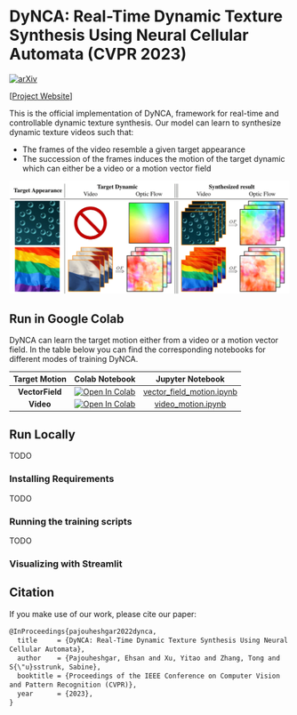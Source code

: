 # DyNCA: Real-Time Dynamic Texture Synthesis Using Neural Cellular Automata (CVPR 2023)

[![arXiv](https://img.shields.io/badge/arXiv-2108.00946-b31b1b.svg)](https://arxiv.org/abs/2211.11417)

[[Project Website](https://dynca.github.io/)]

This is the official implementation of DyNCA, framework for real-time and controllable dynamic texture synthesis. Our
model can learn to synthesize dynamic texture videos such that:

* The frames of the video resemble a given target appearance
* The succession of the frames induces the motion of the target dynamic which can either be a video or a motion vector
  field

![](data/repo_images/teaser.png)

[comment]: <> (Starting from a seed state, DyNCA iteratively updates it, generating an image sequence. We extract images from this)

[comment]: <> (sequence and compare them with an appearance target as well as a motion target to obtain the DyNCA training objectives.)

[comment]: <> (After training, DyNCA can adapt to seeds of different height and width, and synthesize videos with arbitrary length.)

[comment]: <> (Sequentially applying DyNCA updates on the seed synthesizes dynamic texture videos in real-time.)

## Run in Google Colab

DyNCA can learn the target motion either from a video or a motion vector field. In the table below you can find the
corresponding notebooks for different modes of training DyNCA.

| **Target Motion** | **Colab Notebook** | **Jupyter Notebook** |
|:-----------------:|:------------------:|:--------------------:|
| **VectorField** | [![Open In Colab](https://colab.research.google.com/assets/colab-badge.svg)](https://colab.research.google.com/github/IVRL/DyNCA/blob/main/notebooks/vector_field_motion_colab.ipynb) | [vector_field_motion.ipynb](notebooks/vector_field_motion.ipynb) |
|  **Video** | [![Open In Colab](https://colab.research.google.com/assets/colab-badge.svg)](https://colab.research.google.com/github/IVRL/DyNCA/blob/main/notebooks/video_motion_colab.ipynb)                   |           [video_motion.ipynb](notebooks/video_motion.ipynb)            |


## Run Locally

TODO

### Installing Requirements

TODO

### Running the training scripts

TODO

### Visualizing with Streamlit

## Citation

If you make use of our work, please cite our paper:

```
@InProceedings{pajouheshgar2022dynca,
  title     = {DyNCA: Real-Time Dynamic Texture Synthesis Using Neural Cellular Automata},
  author    = {Pajouheshgar, Ehsan and Xu, Yitao and Zhang, Tong and S{\"u}sstrunk, Sabine},
  booktitle = {Proceedings of the IEEE Conference on Computer Vision and Pattern Recognition (CVPR)},
  year      = {2023},
}
```